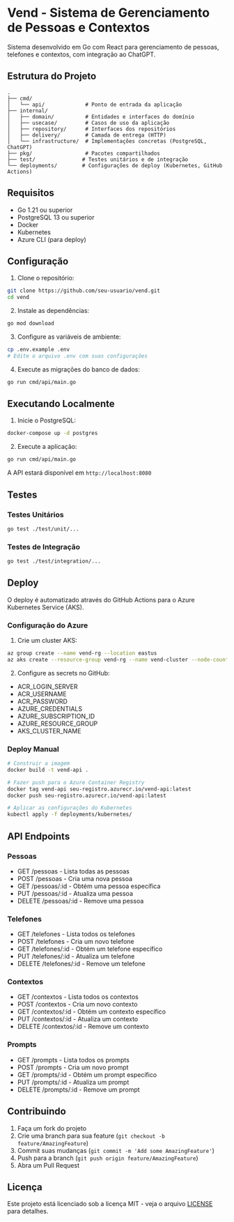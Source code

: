 # Vend - Sistema de Gerenciamento de Pessoas e Contextos

Sistema desenvolvido em Go com React para gerenciamento de pessoas, telefones e contextos, com integração ao ChatGPT.

## Estrutura do Projeto

```
.
├── cmd/
│   └── api/             # Ponto de entrada da aplicação
├── internal/
│   ├── domain/          # Entidades e interfaces do domínio
│   ├── usecase/         # Casos de uso da aplicação
│   ├── repository/      # Interfaces dos repositórios
│   ├── delivery/        # Camada de entrega (HTTP)
│   └── infrastructure/  # Implementações concretas (PostgreSQL, ChatGPT)
├── pkg/                 # Pacotes compartilhados
├── test/               # Testes unitários e de integração
└── deployments/        # Configurações de deploy (Kubernetes, GitHub Actions)
```

## Requisitos

- Go 1.21 ou superior
- PostgreSQL 13 ou superior
- Docker
- Kubernetes
- Azure CLI (para deploy)

## Configuração

1. Clone o repositório:
```bash
git clone https://github.com/seu-usuario/vend.git
cd vend
```

2. Instale as dependências:
```bash
go mod download
```

3. Configure as variáveis de ambiente:
```bash
cp .env.example .env
# Edite o arquivo .env com suas configurações
```

4. Execute as migrações do banco de dados:
```bash
go run cmd/api/main.go
```

## Executando Localmente

1. Inicie o PostgreSQL:
```bash
docker-compose up -d postgres
```

2. Execute a aplicação:
```bash
go run cmd/api/main.go
```

A API estará disponível em `http://localhost:8080`

## Testes

### Testes Unitários
```bash
go test ./test/unit/...
```

### Testes de Integração
```bash
go test ./test/integration/...
```

## Deploy

O deploy é automatizado através do GitHub Actions para o Azure Kubernetes Service (AKS).

### Configuração do Azure

1. Crie um cluster AKS:
```bash
az group create --name vend-rg --location eastus
az aks create --resource-group vend-rg --name vend-cluster --node-count 3 --enable-addons monitoring
```

2. Configure as secrets no GitHub:
- ACR_LOGIN_SERVER
- ACR_USERNAME
- ACR_PASSWORD
- AZURE_CREDENTIALS
- AZURE_SUBSCRIPTION_ID
- AZURE_RESOURCE_GROUP
- AKS_CLUSTER_NAME

### Deploy Manual

```bash
# Construir a imagem
docker build -t vend-api .

# Fazer push para o Azure Container Registry
docker tag vend-api seu-registro.azurecr.io/vend-api:latest
docker push seu-registro.azurecr.io/vend-api:latest

# Aplicar as configurações do Kubernetes
kubectl apply -f deployments/kubernetes/
```

## API Endpoints

### Pessoas
- GET /pessoas - Lista todas as pessoas
- POST /pessoas - Cria uma nova pessoa
- GET /pessoas/:id - Obtém uma pessoa específica
- PUT /pessoas/:id - Atualiza uma pessoa
- DELETE /pessoas/:id - Remove uma pessoa

### Telefones
- GET /telefones - Lista todos os telefones
- POST /telefones - Cria um novo telefone
- GET /telefones/:id - Obtém um telefone específico
- PUT /telefones/:id - Atualiza um telefone
- DELETE /telefones/:id - Remove um telefone

### Contextos
- GET /contextos - Lista todos os contextos
- POST /contextos - Cria um novo contexto
- GET /contextos/:id - Obtém um contexto específico
- PUT /contextos/:id - Atualiza um contexto
- DELETE /contextos/:id - Remove um contexto

### Prompts
- GET /prompts - Lista todos os prompts
- POST /prompts - Cria um novo prompt
- GET /prompts/:id - Obtém um prompt específico
- PUT /prompts/:id - Atualiza um prompt
- DELETE /prompts/:id - Remove um prompt

## Contribuindo

1. Faça um fork do projeto
2. Crie uma branch para sua feature (`git checkout -b feature/AmazingFeature`)
3. Commit suas mudanças (`git commit -m 'Add some AmazingFeature'`)
4. Push para a branch (`git push origin feature/AmazingFeature`)
5. Abra um Pull Request

## Licença

Este projeto está licenciado sob a licença MIT - veja o arquivo [LICENSE](LICENSE) para detalhes. 